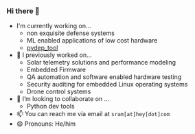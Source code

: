 ### Hi there 👋
- I'm currently working on...
   - non exquisite defense systems
   - ML enabled applications of low cost hardware
   - [pydep_tool](https://github.com/imbuedhope/pydep_tool)
- 🔭 I previously worked on...
    - Solar telemetry solutions and performance modeling
    - Embedded Firmware
    - QA automation and software enabled hardware testing
    - Security auditing for embedded Linux operating systems
    - Drone control systems
- 👯 I’m looking to collaborate on ...
    - Python dev tools
- 📫 You can reach me via email at `sram[at]hey[dot]com`
- 😄 Pronouns: He/him

<!--
**imbuedhope/imbuedhope** is a ✨ _special_ ✨ repository because its `README.md` (this file) appears on your GitHub profile.

Here are some ideas to get you started:

- 🔭 I’m currently working on ...
- 🌱 I’m currently learning ...
- 👯 I’m looking to collaborate on ...
- 🤔 I’m looking for help with ...
- 💬 Ask me about ...
- 📫 How to reach me: ...
- 😄 Pronouns: ...
- ⚡ Fun fact: ...
-->
